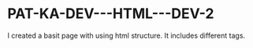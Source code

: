 # PAT-KA-DEV---HTML---DEV-2
I created a basit page with using html structure. It includes different tags.

